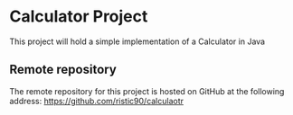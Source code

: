 # Calculator Project
This project will hold a simple implementation of a Calculator in Java
## Remote repository
The remote repository for this project is hosted on GitHub at the following address: https://github.com/ristic90/calculaotr
